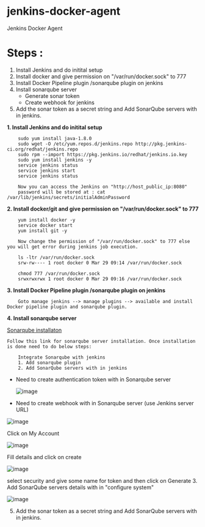 # jenkins-docker-agent
Jenkins Docker Agent

Steps :
=======
1. Install Jenkins and do initital setup
2. Install docker and give permission on "/var/run/docker.sock" to 777
3. Install Docker Pipeline plugin /sonarqube plugin on jenkins
4. Install sonarqube server
    - Generate sonar token
    - Create webhook for jenkins
5. Add the sonar token as a secret string and Add SonarQube servers with in jenkins.


**1. Install Jenkins and do initital setup**

        sudo yum install java-1.8.0
        sudo wget -O /etc/yum.repos.d/jenkins.repo http://pkg.jenkins-ci.org/redhat/jenkins.repo
        sudo rpm --import https://pkg.jenkins.io/redhat/jenkins.io.key
        sudo yum install jenkins -y
        service jenkins status
        service jenkins start
        service jenkins status

        Now you can access the Jenkins on "http://host_public_ip:8080" 
        password will be stored at : cat /var/lib/jenkins/secrets/initialAdminPassword

**2. Install docker/git and give permission on "/var/run/docker.sock" to 777**

        yum install docker -y
        service docker start
        yum install git -y

        Now change the permission of "/var/run/docker.sock" to 777 else you will get error during jenkins job execution.

        ls -ltr /var/run/docker.sock
        srw-rw---- 1 root docker 0 Mar 29 09:14 /var/run/docker.sock

        chmod 777 /var/run/docker.sock
        srwxrwxrwx 1 root docker 0 Mar 29 09:16 /var/run/docker.sock
**3. Install Docker Pipeline plugin /sonarqube plugin on jenkins**

        Goto manage jenkins --> manage plugins --> available and install Docker pipeline plugin and sonarqube plugin.

**4. Install sonarqube server**

  [Sonarqube installaton](./sonarqube-installation.md) 
    
    Follow this link for sonarqube server installation. Once installation is done need to do below steps:

        Integrate Sonarqube with jenkins
        1. Add sonarqube plugin 
        2. Add SonarQube servers with in jenkins
- Need to create authentication token with in Sonarqube server

  ![image](https://user-images.githubusercontent.com/68885738/90910319-bebffd00-e3f4-11ea-8590-c9ae9018973e.png)

- Need to create webhook with in Sonarqube server (use Jenkins server URL)

 ![image](https://user-images.githubusercontent.com/68885738/90953421-06906400-e489-11ea-9f1d-859b3b9fa7b8.png)

  Click on My Account

  ![image](https://user-images.githubusercontent.com/68885738/90910508-0ba3d380-e3f5-11ea-918a-1234e695ba01.png)

  Fill details and click on create

  ![image](https://user-images.githubusercontent.com/68885738/90953480-80285200-e489-11ea-8ec1-0eedb4635efb.png)

  select security and give some name for token and then click on Generate
        3. Add SonarQube servers details with in "configure system"

![image](https://user-images.githubusercontent.com/68885738/90910714-689f8980-e3f5-11ea-889c-68e63b8302ce.png)



5. Add the sonar token as a secret string and Add SonarQube servers with in jenkins.
